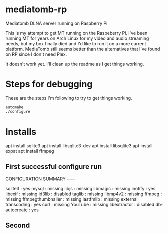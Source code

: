# mediatomb-rp
Mediatomb DLNA server running on Raspberry Pi

This is my attempt to get MT running on the Raspeberry Pi. I've been running MT for years on Arch Linux for my video and audio streaming needs, but my box finally died and I'd like to run it on a more current platform. MediaTomb still seems better than the alternatives that I've found on RP since I don't need Plex.


It doesn't work yet. I'll clean up the readme as I get things working.



# Steps for debugging

These are the steps I'm following to try to get things working.

```
automake
./configure
```

# Installs

apt install sqlite3
apt install libsqlite3-dev
apt install libsqlite3
apt install expat
apt install ffmpeg

## First successful configure run

CONFIGURATION SUMMARY ----

sqlite3               : yes
mysql                 : missing
libjs                 : missing
libmagic              : missing
inotify               : yes
libexif               : missing
id3lib                : disabled
taglib                : missing
libmp4v2              : missing
ffmpeg                : missing
ffmpegthumbnailer     : missing
lastfmlib             : missing
external transcoding  : yes
curl                  : missing
YouTube               : missing
libextractor          : disabled
db-autocreate         : yes

## Second

